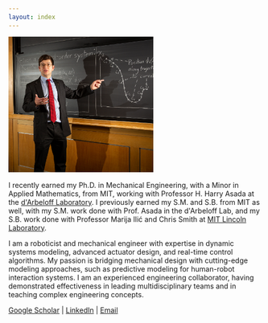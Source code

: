 ```yaml
---
layout: index
---
```

<img src="/media/Home/john_portrait.png" style="width: 30vw;" />

I recently earned my Ph.D. in
Mechanical Engineering, with a Minor in Applied Mathematics, from MIT,
working with Professor H. Harry Asada at the [d'Arbeloff Laboratory](https://darbelofflab.mit.edu/). I
previously earned my S.M. and S.B. from MIT as well, with my S.M. work
done with Prof. Asada in the d'Arbeloff Lab, and my S.B. work done with
Professor Marija Ilić and Chris Smith at [MIT Lincoln Laboratory](https://www.ll.mit.edu/r-d/homeland-protection/energy-systems).

I am a roboticist and mechanical engineer with expertise in dynamic
systems modeling, advanced actuator design, and real-time
control algorithms. My passion is bridging mechanical design
with cutting-edge modeling approaches, such as predictive modeling for
human-robot interaction systems. I am an experienced engineering
collaborator, having demonstrated effectiveness in leading
multidisciplinary teams and in teaching complex engineering
concepts.

[Google Scholar](https://scholar.google.com/citations?user=qO-KEPQAAAAJ) \| [LinkedIn](https://www.linkedin.com/in/jhbell4/) \| [Email](mailto:jhbell@mit.edu)

